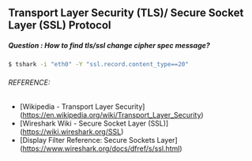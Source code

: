 ## Transport Layer Security (TLS)/ Secure Socket Layer (SSL) Protocol
##### Question : How to find tls/ssl change cipher spec message?
```bash
$ tshark -i "eth0" -Y "ssl.record.content_type==20"
```

###### REFERENCE:

* [Wikipedia -  Transport Layer Security]
(https://en.wikipedia.org/wiki/Transport_Layer_Security)
* [Wireshark Wiki - Secure Socket Layer (SSL)]
(https://wiki.wireshark.org/SSL)
* [Display Filter Reference: Secure Sockets Layer]
(https://www.wireshark.org/docs/dfref/s/ssl.html)
